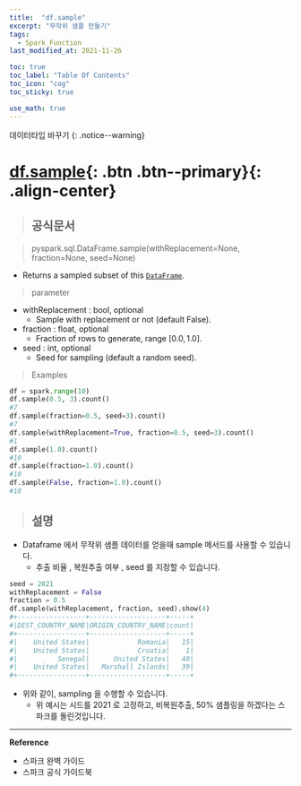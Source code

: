 ```yaml
---
title:  "df.sample"
excerpt: "무작위 샘플 만들기"
tags:
  - Spark_Function
last_modified_at: 2021-11-26

toc: true
toc_label: "Table Of Contents"
toc_icon: "cog"
toc_sticky: true

use_math: true
---
```


데이터타입 바꾸기
{: .notice--warning}

# [df.sample](#link){: .btn .btn--primary}{: .align-center}

> ## 공식문서

> pyspark.sql.DataFrame.sample(withReplacement=None, fraction=None, seed=None)

- Returns a sampled subset of this [`DataFrame`](https://spark.apache.org/docs/latest/api/python/reference/api/pyspark.sql.DataFrame.html#pyspark.sql.DataFrame).

> parameter

- withReplacement : bool, optional
  - Sample with replacement or not (default False).
- fraction : float, optional
  - Fraction of rows to generate, range $[0.0,1.0]$.
- seed : int, optional
  - Seed for sampling (default a random seed).

> Examples

```python
df = spark.range(10)
df.sample(0.5, 3).count()
#7
df.sample(fraction=0.5, seed=3).count()
#7
df.sample(withReplacement=True, fraction=0.5, seed=3).count()
#1
df.sample(1.0).count()
#10
df.sample(fraction=1.0).count()
#10
df.sample(False, fraction=1.0).count()
#10
```

> ## 설명

- Dataframe 에서 무작위 샘플 데이터를 얻을때 sample 메서드를 사용할 수 있습니다.
  - 추출 비율 , 복원추출 여부 , seed 를 지정할 수 있습니다.


```python
seed = 2021
withReplacement = False
fraction = 0.5
df.sample(withReplacement, fraction, seed).show(4)
#+-----------------+-------------------+-----+
#|DEST_COUNTRY_NAME|ORIGIN_COUNTRY_NAME|count|
#+-----------------+-------------------+-----+
#|    United States|            Romania|   15|
#|    United States|            Croatia|    1|
#|          Senegal|      United States|   40|
#|    United States|   Marshall Islands|   39|
#+-----------------+-------------------+-----+
```

- 위와 같이, sampling 을 수행할 수 있습니다. 
  - 위 예시는 시드를 2021 로 고정하고, 비복원추출, 50% 샘플링을 하겠다는 스파크를 돌린것입니다.


---

**Reference**

- 스파크 완벽 가이드
- 스파크 공식 가이드북



